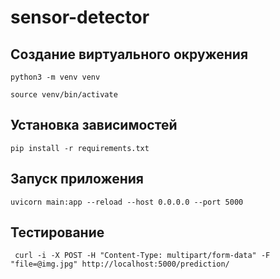 # sensor-detector

## Создание виртуального окружения
`python3 -m venv venv`

`source venv/bin/activate`

## Установка зависимостей
`pip install -r requirements.txt`

## Запуск приложения
`uvicorn main:app --reload --host 0.0.0.0 --port 5000`

## Тестирование
` curl -i -X POST -H "Content-Type: multipart/form-data" -F "file=@img.jpg" http://localhost:5000/prediction/`
